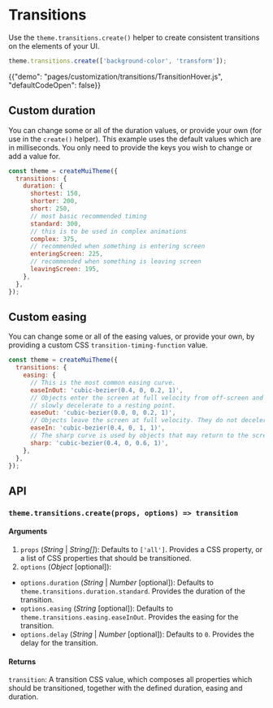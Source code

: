 # Transitions

<p class="description">Use the <code>theme.transitions.create()</code> helper to create consistent transitions on the elements of your UI.</p>

```js
theme.transitions.create(['background-color', 'transform']);
```

{{"demo": "pages/customization/transitions/TransitionHover.js", "defaultCodeOpen": false}}

## Custom duration

You can change some or all of the duration values, or provide your own (for use in the `create()` helper). This example uses the default values which are in milliseconds. You only need to provide the keys you wish to change or add a value for.

```js
const theme = createMuiTheme({
  transitions: {
    duration: {
      shortest: 150,
      shorter: 200,
      short: 250,
      // most basic recommended timing
      standard: 300,
      // this is to be used in complex animations
      complex: 375,
      // recommended when something is entering screen
      enteringScreen: 225,
      // recommended when something is leaving screen
      leavingScreen: 195,
    },
  },
});
```

## Custom easing

You can change some or all of the easing values, or provide your own, by providing a custom CSS <code>transition-timing-function</code> value.

```js
const theme = createMuiTheme({
  transitions: {
    easing: {
      // This is the most common easing curve.
      easeInOut: 'cubic-bezier(0.4, 0, 0.2, 1)',
      // Objects enter the screen at full velocity from off-screen and
      // slowly decelerate to a resting point.
      easeOut: 'cubic-bezier(0.0, 0, 0.2, 1)',
      // Objects leave the screen at full velocity. They do not decelerate when off-screen.
      easeIn: 'cubic-bezier(0.4, 0, 1, 1)',
      // The sharp curve is used by objects that may return to the screen at any time.
      sharp: 'cubic-bezier(0.4, 0, 0.6, 1)',
    },    
  },
});
```

## API

### `theme.transitions.create(props, options) => transition`

#### Arguments

1. `props` (*String* | *String[]*): Defaults to `['all']`. Provides a CSS property, or a list of CSS properties that should be transitioned.
2.  `options` (*Object* [optional]):
  - `options.duration` (*String* | *Number* [optional]): Defaults to `theme.transitions.duration.standard`. Provides the duration of the transition.
  - `options.easing` (*String* [optional]): Defaults to `theme.transitions.easing.easeInOut`. Provides the easing for the transition.
  - `options.delay` (*String* | *Number* [optional]): Defaults to `0`. Provides the delay for the transition.

#### Returns

`transition`: A transition CSS value, which composes all properties which should be transitioned, together with the defined duration, easing and duration.
